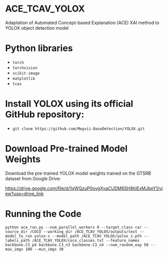 # ACE_TCAV_YOLOX
Adaptation of Automated Concept-based Explanation (ACE) XAI method to YOLOX object detection model

# Python libraries
- `torch`
- `torchvision`
- `scikit-image`
- `matplotlib`
- `tcav`

# Install YOLOX using its official GitHub repository:
- `git clone https://github.com/Megvii-BaseDetection/YOLOX.git`

# Download Pre-trained Model Weights

Download the pre-trained YOLOX model weights trained on the GTSRB dataset from Google Drive:

https://drive.google.com/file/d/1qWQzuP0ovgXvaCUDM6SH8tiiExMJbeY1/view?usp=drive_link

# Running the Code
`python ace_run.py --num_parallel_workers 0 --target_class car --source_dir /COCO --working_dir /ACE_TCAV_YOLOX/outputs/test --model_to_run yolox-s --model_path /ACE_TCAV_YOLOX/yolox_s.pth --labels_path /ACE_TCAV_YOLOX/coco_classes.txt --feature_names backbone.C3_p4 backbone.C3_n3 backbone.C3_n4 --num_random_exp 50 --max_imgs 100 --min_imgs 30`
